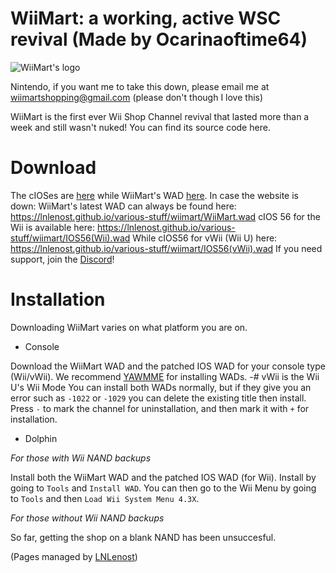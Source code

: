 # WiiMart: a working, active WSC revival (Made by Ocarinaoftime64)

<img src="https://file.garden/Z9Bs3ZQDFXkNPYbh/WiiMart_star_logo.png" alt="WiiMart's logo">

Nintendo, if you want me to take this down, please email me at wiimartshopping@gmail.com
(please don't though I love this)

WiiMart is the first ever Wii Shop Channel revival that lasted more than a week and still wasn't nuked!
You can find its source code here.

# Download
The cIOSes are [here](https://wiimart.github.io/cIOS/) while WiiMart's WAD [here](https://wiimart.github.io/wad/).
In case the website is down:
WiiMart's latest WAD can always be found here: https://lnlenost.github.io/various-stuff/wiimart/WiiMart.wad
cIOS 56 for the Wii is available here: https://lnlenost.github.io/various-stuff/wiimart/IOS56(Wii).wad
While cIOS56 for vWii (Wii U) here: https://lnlenost.github.io/various-stuff/wiimart/IOS56(vWii).wad 
If you need support, join the [Discord](https://dsc.gg/WiiMart)!

# Installation
Downloading WiiMart varies on what platform you are on.

- Console

Download the WiiMart WAD and the patched IOS WAD for your console type (Wii/vWii). We recommend [YAWMME](https://oscwii.org/library/app/yawmME) for installing WADs.
-# vWii is the Wii U's Wii Mode
You can install both WADs normally, but if they give you an error such as `-1022` or `-1029` you can delete the existing title then install. Press `-` to mark the channel for uninstallation, and then mark it with `+` for installation.

- Dolphin

*For those with Wii NAND backups*

Install both the WiiMart WAD and the patched IOS WAD (for Wii). Install by going to `Tools` and `Install WAD`. You can then go to the Wii Menu by going to `Tools` and then `Load Wii System Menu 4.3X`.

*For those without Wii NAND backups*

So far, getting the shop on a blank NAND has been unsuccesful.




(Pages managed by [LNLenost](https://github.com/LNLenost))
